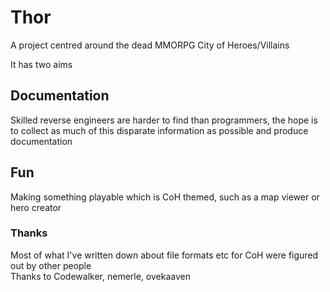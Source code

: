 # Thor

A project centred around the dead MMORPG City of Heroes/Villains

It has two aims

## Documentation

Skilled reverse engineers are harder to find than programmers, the hope is to collect as much of this disparate information as possible and produce documentation

## Fun

Making something playable which is CoH themed, such as a map viewer or hero creator


### Thanks
Most of what I've written down about file formats etc for CoH were figured out by other people  
Thanks to Codewalker, nemerle, ovekaaven
